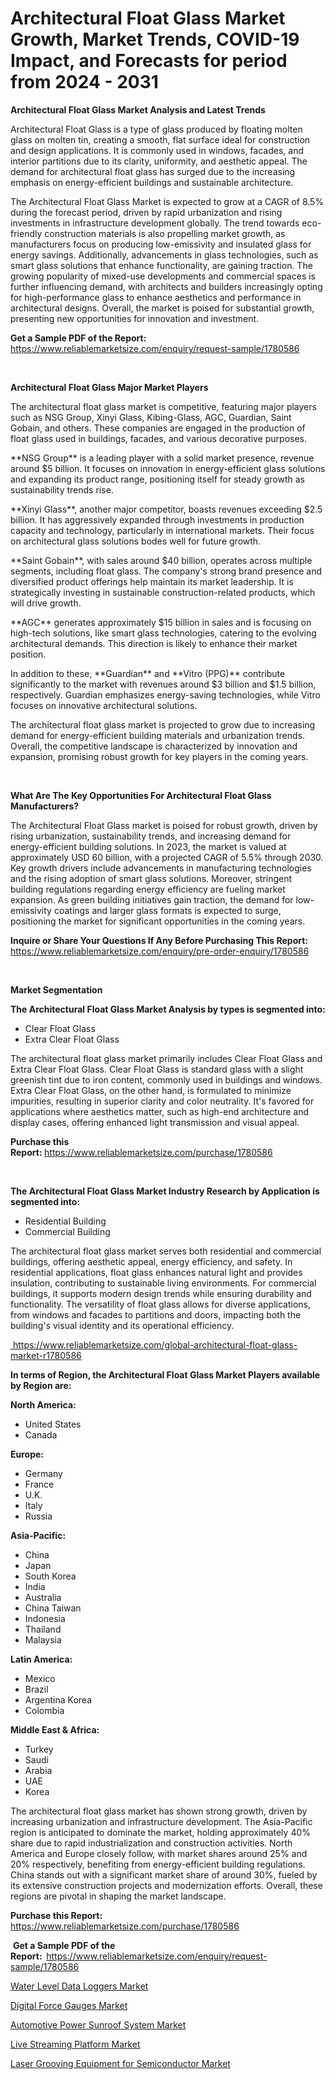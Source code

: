 <p><h1>Architectural Float Glass Market Growth, Market Trends, COVID-19 Impact, and Forecasts for period from 2024 - 2031</h1></p><p><strong>Architectural Float Glass Market Analysis and Latest Trends</strong></p>
<p><p>Architectural Float Glass is a type of glass produced by floating molten glass on molten tin, creating a smooth, flat surface ideal for construction and design applications. It is commonly used in windows, facades, and interior partitions due to its clarity, uniformity, and aesthetic appeal. The demand for architectural float glass has surged due to the increasing emphasis on energy-efficient buildings and sustainable architecture.</p><p>The Architectural Float Glass Market is expected to grow at a CAGR of 8.5% during the forecast period, driven by rapid urbanization and rising investments in infrastructure development globally. The trend towards eco-friendly construction materials is also propelling market growth, as manufacturers focus on producing low-emissivity and insulated glass for energy savings. Additionally, advancements in glass technologies, such as smart glass solutions that enhance functionality, are gaining traction. The growing popularity of mixed-use developments and commercial spaces is further influencing demand, with architects and builders increasingly opting for high-performance glass to enhance aesthetics and performance in architectural designs. Overall, the market is poised for substantial growth, presenting new opportunities for innovation and investment.</p></p>
<p><strong>Get a Sample PDF of the Report:&nbsp;</strong> <a href="https://www.reliablemarketsize.com/enquiry/request-sample/1780586?utm_campaign=1133&utm_medium=2&utm_source=Github&utm_content=ia&utm_term=09102024&utm_id=architectural-float-glass">https://www.reliablemarketsize.com/enquiry/request-sample/1780586</a></p>
<p>&nbsp;</p>
<p><strong>Architectural Float Glass Major Market Players</strong></p>
<p><p>The architectural float glass market is competitive, featuring major players such as NSG Group, Xinyi Glass, Kibing-Glass, AGC, Guardian, Saint Gobain, and others. These companies are engaged in the production of float glass used in buildings, facades, and various decorative purposes.</p><p>**NSG Group** is a leading player with a solid market presence, revenue around $5 billion. It focuses on innovation in energy-efficient glass solutions and expanding its product range, positioning itself for steady growth as sustainability trends rise.</p><p>**Xinyi Glass**, another major competitor, boasts revenues exceeding $2.5 billion. It has aggressively expanded through investments in production capacity and technology, particularly in international markets. Their focus on architectural glass solutions bodes well for future growth.</p><p>**Saint Gobain**, with sales around $40 billion, operates across multiple segments, including float glass. The company's strong brand presence and diversified product offerings help maintain its market leadership. It is strategically investing in sustainable construction-related products, which will drive growth.</p><p>**AGC** generates approximately $15 billion in sales and is focusing on high-tech solutions, like smart glass technologies, catering to the evolving architectural demands. This direction is likely to enhance their market position.</p><p>In addition to these, **Guardian** and **Vitro (PPG)** contribute significantly to the market with revenues around $3 billion and $1.5 billion, respectively. Guardian emphasizes energy-saving technologies, while Vitro focuses on innovative architectural solutions.</p><p>The architectural float glass market is projected to grow due to increasing demand for energy-efficient building materials and urbanization trends. Overall, the competitive landscape is characterized by innovation and expansion, promising robust growth for key players in the coming years.</p></p>
<p>&nbsp;</p>
<p><strong>What Are The Key Opportunities For Architectural Float Glass Manufacturers?</strong></p>
<p><p>The Architectural Float Glass market is poised for robust growth, driven by rising urbanization, sustainability trends, and increasing demand for energy-efficient building solutions. In 2023, the market is valued at approximately USD 60 billion, with a projected CAGR of 5.5% through 2030. Key growth drivers include advancements in manufacturing technologies and the rising adoption of smart glass solutions. Moreover, stringent building regulations regarding energy efficiency are fueling market expansion. As green building initiatives gain traction, the demand for low-emissivity coatings and larger glass formats is expected to surge, positioning the market for significant opportunities in the coming years.</p></p>
<p><strong>Inquire or Share Your Questions If Any Before Purchasing This Report:</strong> <a href="https://www.reliablemarketsize.com/enquiry/pre-order-enquiry/1780586?utm_campaign=1133&utm_medium=2&utm_source=Github&utm_content=ia&utm_term=09102024&utm_id=architectural-float-glass">https://www.reliablemarketsize.com/enquiry/pre-order-enquiry/1780586</a></p>
<p>&nbsp;</p>
<p><strong>Market Segmentation</strong></p>
<p><strong>The Architectural Float Glass Market Analysis by types is segmented into:</strong></p>
<p><ul><li>Clear Float Glass</li><li>Extra Clear Float Glass</li></ul></p>
<p><p>The architectural float glass market primarily includes Clear Float Glass and Extra Clear Float Glass. Clear Float Glass is standard glass with a slight greenish tint due to iron content, commonly used in buildings and windows. Extra Clear Float Glass, on the other hand, is formulated to minimize impurities, resulting in superior clarity and color neutrality. It's favored for applications where aesthetics matter, such as high-end architecture and display cases, offering enhanced light transmission and visual appeal.</p></p>
<p><strong>Purchase this Report:&nbsp;</strong><a href="https://www.reliablemarketsize.com/purchase/1780586?utm_campaign=1133&utm_medium=2&utm_source=Github&utm_content=ia&utm_term=09102024&utm_id=architectural-float-glass">https://www.reliablemarketsize.com/purchase/1780586</a></p>
<p>&nbsp;</p>
<p><strong>The Architectural Float Glass Market Industry Research by Application is segmented into:</strong></p>
<p><ul><li>Residential Building</li><li>Commercial Building</li></ul></p>
<p><p>The architectural float glass market serves both residential and commercial buildings, offering aesthetic appeal, energy efficiency, and safety. In residential applications, float glass enhances natural light and provides insulation, contributing to sustainable living environments. For commercial buildings, it supports modern design trends while ensuring durability and functionality. The versatility of float glass allows for diverse applications, from windows and facades to partitions and doors, impacting both the building's visual identity and its operational efficiency.</p></p>
<p><a href="https://www.reliablemarketsize.com/global-architectural-float-glass-market-r1780586?utm_campaign=1133&utm_medium=2&utm_source=Github&utm_content=ia&utm_term=09102024&utm_id=architectural-float-glass">&nbsp;https://www.reliablemarketsize.com/global-architectural-float-glass-market-r1780586</a></p>
<p><strong>In terms of Region, the Architectural Float Glass Market Players available by Region are:</strong></p>
<p>
    <p> <strong> North America: </strong>
        <ul>
            <li>United States</li>
            <li>Canada</li>
        </ul>
        </p> 
    <p> <strong> Europe: </strong>
        <ul>
            <li>Germany</li>
            <li>France</li>
            <li>U.K.</li>
            <li>Italy</li>
            <li>Russia</li>
        </ul>
        </p> 
    <p> <strong> Asia-Pacific: </strong>
        <ul>
            <li>China</li>
            <li>Japan</li>
            <li>South Korea</li>
            <li>India</li>
            <li>Australia</li>
            <li>China Taiwan</li>
            <li>Indonesia</li>
            <li>Thailand</li>
            <li>Malaysia</li>
        </ul>
        </p> 
    <p> <strong> Latin America: </strong>
        <ul>
            <li>Mexico</li>
            <li>Brazil</li>
            <li>Argentina Korea</li>
            <li>Colombia</li>
        </ul>
        </p> 
    <p> <strong> Middle East & Africa: </strong>
        <ul>
            <li>Turkey</li>
            <li>Saudi</li>
            <li>Arabia</li>
            <li>UAE</li>
            <li>Korea</li>
        </ul>
    </p>
    </p>
<p><p>The architectural float glass market has shown strong growth, driven by increasing urbanization and infrastructure development. The Asia-Pacific region is anticipated to dominate the market, holding approximately 40% share due to rapid industrialization and construction activities. North America and Europe closely follow, with market shares around 25% and 20% respectively, benefiting from energy-efficient building regulations. China stands out with a significant market share of around 30%, fueled by its extensive construction projects and modernization efforts. Overall, these regions are pivotal in shaping the market landscape.</p></p>
<p><strong>Purchase this Report: </strong><a href="https://www.reliablemarketsize.com/purchase/1780586?utm_campaign=1133&utm_medium=2&utm_source=Github&utm_content=ia&utm_term=09102024&utm_id=architectural-float-glass">https://www.reliablemarketsize.com/purchase/1780586</a></p>
<p>&nbsp;<strong>Get a Sample PDF of the Report:&nbsp;&nbsp;</strong><a href="https://www.reliablemarketsize.com/enquiry/request-sample/1780586?utm_campaign=1133&utm_medium=2&utm_source=Github&utm_content=ia&utm_term=09102024&utm_id=architectural-float-glass">https://www.reliablemarketsize.com/enquiry/request-sample/1780586</a></p>
<p><strong></strong></p>
<p><p><a href="https://www.linkedin.com/pulse/market-insights-global-water-level-data-loggers-forecast-5diwe?utm_campaign=1133&utm_medium=2&utm_source=Github&utm_content=ia&utm_term=09102024&utm_id=architectural-float-glass">Water Level Data Loggers Market</a></p><p><a href="https://www.linkedin.com/pulse/digital-force-gauges-market-size-share-competitive-landscape-h7ppc?utm_campaign=1133&utm_medium=2&utm_source=Github&utm_content=ia&utm_term=09102024&utm_id=architectural-float-glass">Digital Force Gauges Market</a></p><p><a href="https://github.com/franklyncap3ar/Market-Research-Report-List-1/blob/main/automotive-power-sunroof-system-market.md?utm_campaign=1133&utm_medium=2&utm_source=Github&utm_content=ia&utm_term=09102024&utm_id=architectural-float-glass">Automotive Power Sunroof System Market</a></p><p><a href="https://www.linkedin.com/pulse/unveiling-market-trends-global-live-streaming-platform-growth-lklyf?utm_campaign=1133&utm_medium=2&utm_source=Github&utm_content=ia&utm_term=09102024&utm_id=architectural-float-glass">Live Streaming Platform Market</a></p><p><a href="https://github.com/adelinag5crz/Market-Research-Report-List-1/blob/main/laser-grooving-equipment-for-semiconductor-market.md?utm_campaign=1133&utm_medium=2&utm_source=Github&utm_content=ia&utm_term=09102024&utm_id=architectural-float-glass">Laser Grooving Equipment for Semiconductor Market</a></p></p>